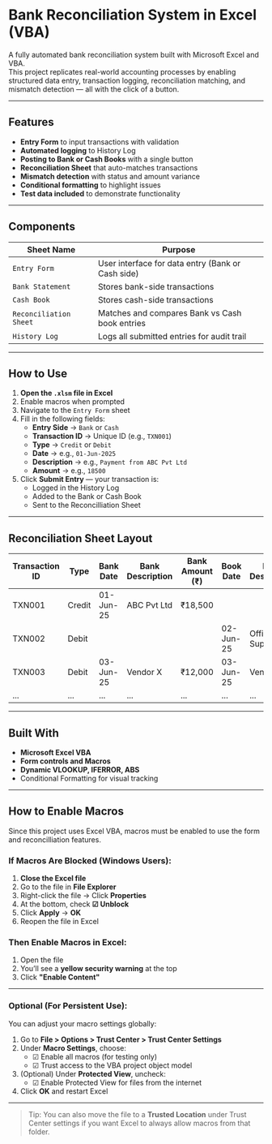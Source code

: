 # Bank Reconciliation System in Excel (VBA)

A fully automated bank reconciliation system built with Microsoft Excel and VBA.  
This project replicates real-world accounting processes by enabling structured data entry, transaction logging, reconciliation matching, and mismatch detection — all with the click of a button.

---

## Features

- **Entry Form** to input transactions with validation
- **Automated logging** to History Log
- **Posting to Bank or Cash Books** with a single button
- **Reconciliation Sheet** that auto-matches transactions
- **Mismatch detection** with status and amount variance
- **Conditional formatting** to highlight issues
- **Test data included** to demonstrate functionality

---

## Components

| Sheet Name             | Purpose                                                      |
|------------------------|--------------------------------------------------------------|
| `Entry Form`           | User interface for data entry (Bank or Cash side)            |
| `Bank Statement`       | Stores bank-side transactions                                |
| `Cash Book`            | Stores cash-side transactions                                |
| `Reconciliation Sheet` | Matches and compares Bank vs Cash book entries               |
| `History Log`          | Logs all submitted entries for audit trail                   |

---

##  How to Use

1. **Open the `.xlsm` file in Excel**
2. Enable macros when prompted
3. Navigate to the `Entry Form` sheet
4. Fill in the following fields:
    - **Entry Side** → `Bank` or `Cash`
    - **Transaction ID** → Unique ID (e.g., `TXN001`)
    - **Type** → `Credit` or `Debit`
    - **Date** → e.g., `01-Jun-2025`
    - **Description** → e.g., `Payment from ABC Pvt Ltd`
    - **Amount** → e.g., `18500`
5. Click **Submit Entry** — your transaction is:
    - Logged in the History Log
    - Added to the Bank or Cash Book
    - Sent to the Reconcilliation Sheet

---

##  Reconciliation Sheet Layout

| Transaction ID | Type   | Bank Date | Bank Description | Bank Amount (₹)  |Book Date  | Book Description | Book Amount (₹)  |Status           |Amount Mismatch     |
|----------------|--------|-----------|------------------|------------------|-----------|------------------|------------------|-----------------|--------------------|
| TXN001         | Credit | 01-Jun-25 | ABC Pvt Ltd      | ₹18,500          |           |                  |                  | Not in Cash Book| N/A                |
| TXN002         | Debit  |           |                  |                  | 02-Jun-25 | Office Supplies  | ₹3,250           | Not in Bank     | N/A                |
| TXN003         | Debit  | 03-Jun-25 | Vendor X         | ₹12,000          | 03-Jun-25 | Vendor X         | ₹11,000          | Amount Mismatch | Mismatch by ₹1,000 |
| ...            | ...    | ...       | ...              | ...              | ...       | ...              | ...              | ...             | ...                |

---

## Built With

- **Microsoft Excel VBA**
- **Form controls and Macros**
- **Dynamic VLOOKUP, IFERROR, ABS**
- Conditional Formatting for visual tracking

---

## How to Enable Macros

Since this project uses Excel VBA, macros must be enabled to use the form and reconcilliation features.

###  If Macros Are Blocked (Windows Users):

1. **Close the Excel file**
2. Go to the file in **File Explorer**
3. Right-click the file → Click **Properties**
4. At the bottom, check **☑ Unblock**
5. Click **Apply** → **OK**
6. Reopen the file in Excel

### Then Enable Macros in Excel:

1. Open the file
2. You’ll see a **yellow security warning** at the top
3. Click **"Enable Content"**

---

### Optional (For Persistent Use):

You can adjust your macro settings globally:

1. Go to **File > Options > Trust Center > Trust Center Settings**
2. Under **Macro Settings**, choose:
   - ☑ Enable all macros (for testing only)
   - ☑ Trust access to the VBA project object model
3. (Optional) Under **Protected View**, uncheck:
   - ☑ Enable Protected View for files from the internet
4. Click **OK** and restart Excel

---

>  Tip: You can also move the file to a **Trusted Location** under Trust Center settings if you want Excel to always allow macros from that folder.
